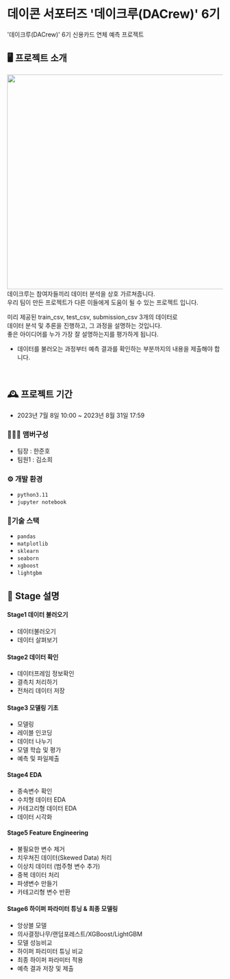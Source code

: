 # 데이콘 서포터즈 '데이크루(DACrew)' 6기

'데이크루(DACrew)' 6기 신용카드 연체 예측 프로젝트

## 🖥️ 프로젝트 소개

<img src="image.png"  width="700" height="500">
데이크루는 참여자들끼리 데이터 분석을 상호 가르쳐줍니다.<br>
우리 팀이 만든 프로젝트가 다른 이들에게 도움이 될 수 있는 프로젝트 입니다.<br>

미리 제공된 train_csv, test_csv, submission_csv 3개의 데이터로<br>
데이터 분석 및 추론을 진행하고, 그 과정을 설명하는 것입니다.<br>
좋은 아이디어를 누가 가장 잘 설명하는지를 평가하게 됩니다.<br>

- 데이터를 불러오는 과정부터 예측 결과를 확인하는 부분까지의 내용을 제출해야 합니다.

  <br>

## 🕰️ 프로젝트 기간

- 2023년 7월 8일 10:00 ~ 2023년 8월 31일 17:59

### 🧑‍🤝‍🧑 맴버구성

- 팀장 : 한준호
- 팀원1 : 김소희

### ⚙️ 개발 환경

- `python3.11`
- `jupyter notebook`

### 🥇기술 스택

- `pandas`
- `matplotlib`
- `sklearn`
- `seaborn`
- `xgboost`
- `lightgbm `

## 📌 Stage 설명

#### Stage1 데이터 불러오기

- 데이터불러오기
- 데이터 살펴보기

#### Stage2 데이터 확인

- 데이터프레임 정보확인
- 결측치 처리하기
- 전처리 데이터 저장

#### Stage3 모델링 기초

- 모델링
- 레이블 인코딩
- 데이터 나누기
- 모델 학습 및 평가
- 예측 및 파일제출

#### Stage4 EDA

- 종속변수 확인
- 수치형 데이터 EDA
- 카테고리형 데이터 EDA
- 데이터 시각화

#### Stage5 Feature Engineering

- 불필요한 변수 제거
- 치우쳐진 데이터(Skewed Data) 처리
- 이상치 데이터 (범주형 변수 추가)
- 중복 데이터 처리
- 파생변수 만들기
- 카테고리형 변수 반환

#### Stage6 하이퍼 파라미터 튜닝 & 최종 모델링

- 앙상블 모델
- 의사결정나무/랜덤포레스트/XGBoost/LightGBM
- 모델 성능비교
- 하이퍼 파리미터 튜닝 비교
- 최종 하이퍼 파라미터 적용
- 예측 결과 저장 및 제출
